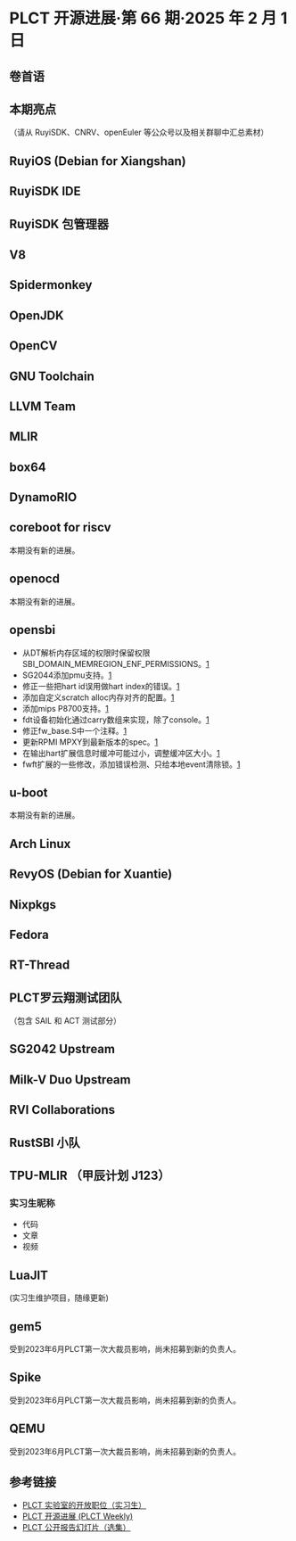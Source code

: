 # PLCT 开源进展·第 66 期·2025 年 2 月 1 日

## 卷首语


## 本期亮点

（请从 RuyiSDK、CNRV、openEuler 等公众号以及相关群聊中汇总素材）

## RuyiOS (Debian for Xiangshan)

## RuyiSDK IDE

## RuyiSDK 包管理器

## V8

## Spidermonkey

## OpenJDK

## OpenCV

## GNU Toolchain

## LLVM Team

## MLIR

## box64

## DynamoRIO

## coreboot for riscv

本期没有新的进展。

## openocd

本期没有新的进展。

## opensbi
- 从DT解析内存区域的权限时保留权限SBI\_DOMAIN\_MEMREGION\_ENF\_PERMISSIONS。[1](https://lists.infradead.org/pipermail/opensbi/2025-January/007903.html)
- SG2044添加pmu支持。[1](https://lists.infradead.org/pipermail/opensbi/2025-January/007937.html)
- 修正一些把hart id误用做hart index的错误。[1](https://lists.infradead.org/pipermail/opensbi/2025-January/007984.html)
- 添加自定义scratch alloc内存对齐的配置。[1](https://lists.infradead.org/pipermail/opensbi/2025-January/007983.html)
- 添加mips P8700支持。[1](https://lists.infradead.org/pipermail/opensbi/2025-January/007953.html)
- fdt设备初始化通过carry数组来实现，除了console。[1](https://lists.infradead.org/pipermail/opensbi/2025-January/007954.html)
- 修正fw\_base.S中一个注释。[1](https://lists.infradead.org/pipermail/opensbi/2025-January/007969.html)
- 更新RPMI MPXY到最新版本的spec。[1](https://lists.infradead.org/pipermail/opensbi/2025-January/007985.html)
- 在输出hart扩展信息时缓冲可能过小，调整缓冲区大小。[1](https://lists.infradead.org/pipermail/opensbi/2025-January/007999.html)
- fwft扩展的一些修改，添加错误检测、只给本地event清除锁。[1](https://lists.infradead.org/pipermail/opensbi/2025-January/008006.html)

## u-boot

本期没有新的进展。

## Arch Linux

## RevyOS (Debian for Xuantie)

## Nixpkgs

## Fedora

## RT-Thread

## PLCT罗云翔测试团队

（包含 SAIL 和 ACT 测试部分）

## SG2042 Upstream

## Milk-V Duo Upstream

## RVI Collaborations

## RustSBI 小队

## TPU-MLIR （甲辰计划 J123）

### 实习生昵称

- 代码
- 文章
- 视频


## LuaJIT

(实习生维护项目，随缘更新)

## gem5

受到2023年6月PLCT第一次大裁员影响，尚未招募到新的负责人。

## Spike

受到2023年6月PLCT第一次大裁员影响，尚未招募到新的负责人。

## QEMU

受到2023年6月PLCT第一次大裁员影响，尚未招募到新的负责人。

## 参考链接

- [PLCT 实验室的开放职位（实习生）](https://github.com/plctlab/weloveinterns/blob/master/open-internships.md)
- [PLCT 开源进展 (PLCT Weekly)](https://github.com/plctlab/PLCT-Weekly)
- [PLCT 公开报告幻灯片（选集）](https://github.com/plctlab/PLCT-Open-Reports)
